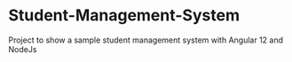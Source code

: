 # Student-Management-System
Project to show a sample student management system with Angular 12 and NodeJs
